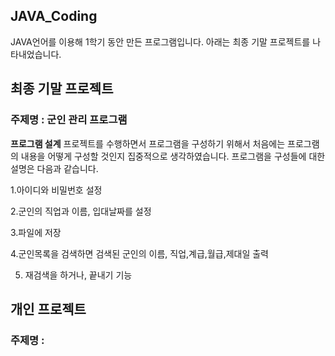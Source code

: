 ## JAVA_Coding

JAVA언어를 이용해 1학기 동안 만든 프로그램입니다.
아래는 최종 기말 프로젝트를 나타내었습니다.

## 최종 기말 프로젝트
### **주제명**  : 군인 관리 프로그램

**프로그램 설계**
프로젝트를 수행하면서 프로그램을 구성하기 위해서 처음에는 프로그램의 내용을 어떻게 구성할 것인지 집중적으로 생각하였습니다. 프로그램을 구성들에 대한 설명은 다음과 같습니다.

1.아이디와 비밀번호 설정

2.군인의 직업과 이름, 입대날짜를 설정

3.파일에 저장

4.군인목록을 검색하면 검색된 군인의 이름, 직업,계급,월급,제대일 출력 

5. 재검색을 하거나, 끝내기 기능

## 개인 프로젝트
### **주제명** : 
